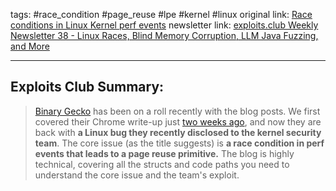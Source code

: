 tags: #race_condition #page_reuse  #lpe #kernel #linux
original link:  [Race conditions in Linux Kernel perf events](https://binarygecko.com/race-conditions-in-linux-kernel-perf-events/?ref=blog.exploits.club)
newsletter link: [exploits.club Weekly Newsletter 38 - Linux Races, Blind Memory Corruption, LLM Java Fuzzing, and More](https://blog.exploits.club/exploits-club-weekly-newsletter-38-linux-races-blind-memory-corruption-llm-java-fuzzing-and-more/)

---
## Exploits Club Summary:
> [Binary Gecko](https://binarygecko.com/?ref=blog.exploits.club) has been on a roll recently with the blog posts. We first covered their Chrome write-up just [two weeks ago](https://blog.exploits.club/exploits-club-weekly-newsletter-36-regex-fuzzing-c-metadata-kernel-streaming-and-more/), and now they are back with **a Linux bug they recently disclosed to the kernel security team**. The core issue (as the title suggests) is **a race condition in perf events that leads to a page reuse primitive.** The blog is highly technical, covering all the structs and code paths you need to understand the core issue and the team's exploit. 